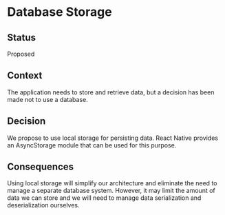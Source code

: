 # Database Storage

## Status

Proposed

## Context

The application needs to store and retrieve data, but a decision has been made not to use a database.

## Decision

We propose to use local storage for persisting data. React Native provides an AsyncStorage module that can be used for this purpose.

## Consequences

Using local storage will simplify our architecture and eliminate the need to manage a separate database system. However, it may limit the amount of data we can store and we will need to manage data serialization and deserialization ourselves.